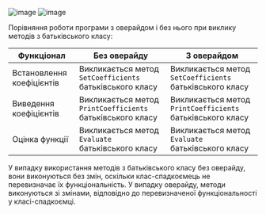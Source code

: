 ![image](https://github.com/Roman-Davidyuk/04-polymorphism-Roman-Davidyuk/assets/145706234/8d80e429-f706-4e22-a878-254d8316bc25)
![image](https://github.com/Roman-Davidyuk/04-polymorphism-Roman-Davidyuk/assets/145706234/ca62df21-bd91-427d-abd7-b6c0f5b8a709)

Порівняння роботи програми з оверайдом і без нього при виклику методів з батьківського класу:

| Функціонал            | Без оверайду                                 | З оверайдом                                  |
|-----------------------|----------------------------------------------|---------------------------------------------|
| Встановлення коефіцієнтів | Викликається метод `SetCoefficients` батьківського класу | Викликається метод `SetCoefficients` батьківського класу |
| Виведення коефіцієнтів  | Викликається метод `PrintCoefficients` батьківського класу | Викликається метод `PrintCoefficients` батьківського класу |
| Оцінка функції         | Викликається метод `Evaluate` батьківського класу | Викликається метод `Evaluate` батьківського класу |

У випадку використання методів з батьківського класу без оверайду, вони виконуються без змін, оскільки клас-спадкоємець не перевизначає їх функціональність. У випадку оверайду, методи виконуються зі змінами, відповідно до перевизначеної функціональності у класі-спадкоємці.
